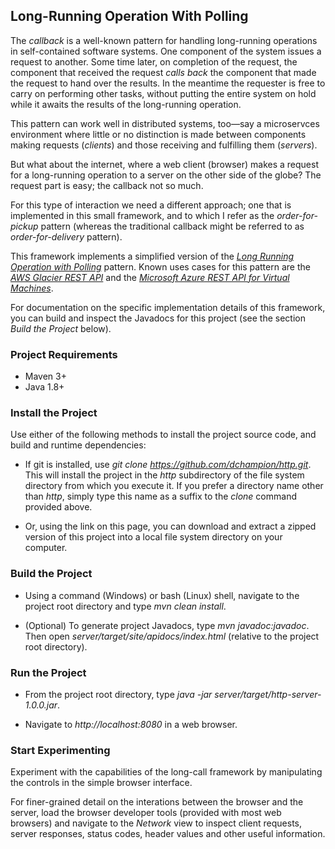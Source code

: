 ## Long-Running Operation With Polling
The <i>callback</i> is a well-known pattern for handling long-running operations in self-contained software systems. One component of the system issues a request to another. Some time later, on completion of the request, the component that received the request <i>calls back</i> the component that made the request to hand over the results. In the meantime the requester is free to carry on performing other tasks, without putting the entire system on hold while it awaits the results of the long-running operation.

This pattern can work well in distributed systems, too&mdash;say a microservces environment where little or no distinction is made between components making requests (<i>clients</i>) and those receiving and fulfilling them (<i>servers</i>).

But what about the internet, where a web client (browser) makes a request for a long-running operation to a  server on the other side of the globe? The request part is easy; the callback not so much.

For this type of interaction we need a different approach; one that is implemented in this small framework, and to which I refer as the <i>order-for-pickup</i> pattern (whereas the traditional callback might be referred to as <i>order-for-delivery</i> pattern).

This framework implements a simplified version of the <i><a href=http://restalk-patterns.org/long-running-operation-polling.html target="_blank">Long Running Operation with Polling</a></i> pattern. Known uses cases for this pattern are the <i><a href=https://docs.aws.amazon.com/amazonglacier/latest/dev/job-operations.html target="_blank">AWS Glacier REST API</a></i> and the <i><a href=https://docs.microsoft.com/en-us/azure/virtual-machines/linux/create-vm-rest-api target="_blank">Microsoft Azure REST API for Virtual Machines</a></i>.

For documentation on the specific implementation details of this framework, you can build and inspect the Javadocs for this project (see the section <i>Build the Project</i> below).

### Project Requirements
* Maven 3+
* Java 1.8+

### Install the Project
Use either of the following methods to install the project source code, and build and runtime dependencies: 
* If git is installed, use <i>git clone https://github.com/dchampion/http.git</i>. This will install the project in the <i>http</i> subdirectory of the file system directory from which you execute it. If you prefer a directory name other than <i>http</i>, simply type this name as a suffix to the <i>clone</i> command provided above.

* Or, using the link on this page, you can download and extract a zipped version of this project into a local file system directory on your computer.

### Build the Project
* Using a command (Windows) or bash (Linux) shell, navigate to the project root directory and type <i>mvn clean install</i>.

* (Optional) To generate project Javadocs, type <i>mvn javadoc:javadoc</i>. Then open <i>server/target/site/apidocs/index.html</i> (relative to the project root directory).

### Run the Project
* From the project root directory, type <i>java -jar server/target/http-server-1.0.0.jar</i>.

* Navigate to <i>http://localhost:8080</i> in a web browser.

### Start Experimenting
Experiment with the capabilities of the long-call framework by manipulating the controls in the simple browser interface.

For finer-grained detail on the interations between the browser and the server, load the browser developer tools (provided with most web browsers) and navigate to the <i>Network</i> view to inspect client requests, server responses, status codes, header values and other useful information.